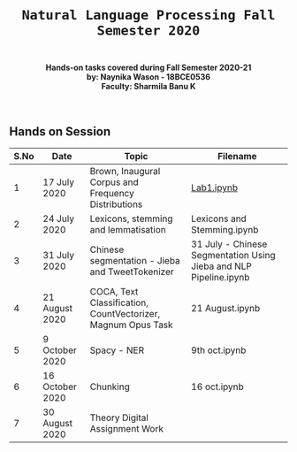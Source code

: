 <code>
  <h1 align="center">Natural Language Processing Fall Semester 2020</h1>
</code>

<p align="center"><strong>
  Hands-on tasks covered during Fall Semester 2020-21
  <br>
  by: Naynika Wason - 18BCE0536
  <br>
  Faculty: Sharmila Banu K
  </strong></p>

<br>

## Hands on Session
S.No | Date | Topic | Filename
-----|-----|----- | ----
1 | 17 July 2020 | Brown, Inaugural Corpus and Frequency Distributions | <a href="https://github.com/naynikaw/Natural-Language-Processing-Fall-2020/blob/master/Lab1.ipynb">Lab1.ipynb</a>
2 | 24 July 2020 | Lexicons, stemming and lemmatisation | Lexicons and Stemming.ipynb
3 | 31 July 2020 | Chinese segmentation - Jieba and TweetTokenizer | 31 July - Chinese Segmentation Using Jieba and NLP Pipeline.ipynb
4 | 21 August 2020 | COCA, Text Classification, CountVectorizer, Magnum Opus Task | 21 August.ipynb
5 | 9 October 2020 | Spacy - NER | 9th oct.ipynb
6 | 16 October 2020 | Chunking | 16 oct.ipynb
7 | 30 August 2020 | Theory Digital Assignment Work | 

<br>
